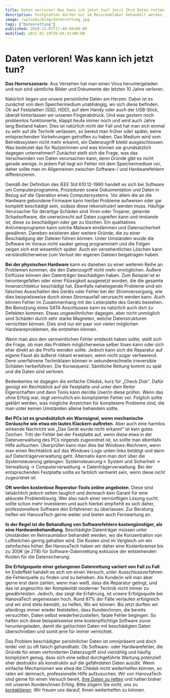 ```yaml
---
title: Daten verloren! Was kann ich jetzt tun? Jetzt Ihre Daten retten
description: Fest­platten dürfen nur im Rein­raum­labor behandelt werden, denn bereits das Ein­dringen Staub­partikel kann endgültige Schäden ver­ursachen
image: /uploads/blog/datenrettung.jpg
tags: ["Datenrettung"]
published: 2020-12-07T17:49:48+00:00
modified: 2021-02-19T20:04:31+00:00
---
```


# Daten verloren! Was kann ich jetzt tun?

**Das Horrorszenario**: Aus Versehen hat man einen Virus heruntergeladen und nun sind sämtliche Bilder und Dokumente der letzten 10 Jahre verloren.

Natürlich liegen uns unsere persönliche Daten am Herzen. Dabei ist es zunächst von dem Speichermedium unabhängig, wo sich diese befinden. Ob auf Festplatten (SSD, HDD), auf dem Handy oder auch der USB-Stick, überall hinterlassen wir unseren Fingerabdruck. Und was gestern noch problemlos funktionierte, klappt heute immer noch und wird auch Jahre lang Bestand haben. Dies ist natürlich nicht der Fall und hat man sich einmal zu sehr auf die Technik verlassen, so bereut man früher oder später, keine entsprechenden Vorkehrungen getroffen zu haben. Das Medium wird vom Betriebssystem nicht mehr erkannt, ein Datenzugriff bleibt ausgeschlossen. Was bedeutet das für Nutzer/innen und was können sie grundsätzlich dagegen unternehmen? Zunächst stellt sich die Frage, was das Verschwinden von Daten verursachen kann, denn Gründe gibt es nicht gerade wenige. In jedem Fall liegt ein Fehler mit dem Speichermedium vor, daher sollte man im Allgemeinen zwischen Software-/ und Hardwarefehlern differenzieren.

Gemäß der Definition des IEEE Std 610.12-1990 handelt es sich bei Software um Computerprogramme, Prozeduren sowie Dokumentation und Daten in Bezug auf die Operation eines Computersystems. Vor allem die an die Hardware gebundene Firmware kann hierbei Probleme aufweisen oder gar komplett beschädigt sein, sodass diese rekonstruiert werden muss. Häufige Verursacher für derartige Schäden sind Viren oder Trojaner, getarnte Schadsoftware, die unerwünscht auf Daten zugreifen kann und imstande ist, diese zu beschädigen oder gar zu löschen. Ein qualitatives Antivirenprogramm kann solche Malware eindämmen und Datensicherheit gewähren. Daneben existieren aber weitere Gründe, die zu einer Beschädigung der Dateien führen können. Unter Umständen wurde die Software im Voraus nicht sauber genug programmiert und die Folgen zeigen sich erst wesentlich später. Auch ein versehentliches Löschen kann verständlicherweise zum Verlust der eigenen Dateien beigetragen haben.

**Bei der physischen Hardware** kann es daneben zu einer weiteren Reihe an Problemen kommen, die den Datenzugriff nicht mehr ermöglichen.  Äußere Einflüsse können den Datenträger beschädigen haben. Zum Beispiel ist er heruntergefallen oder einer Flüssigkeit ausgesetzt worden, die die gesamte Innenarchitektur beschädigt hat. Ebenfalls naheliegende Probleme sind ein falsches Ausschalten des Geräts oder Fehler bei der Stromversorgung, wie dies beispielsweise durch einen Stromausfall verursacht werden kann. Auch können Fehler im Zusammenhang mit der Leiterplatte des Geräts bestehen. Bei Benutzung eines SATA Anschlusses kann es natürlich auch dort zu Defekten kommen. Etwas ungewöhnlicher dagegen, aber nicht unmöglich sind Schäden durch sehr starke Magneten, welche Datenstrukturen vernichten können. Dies sind nur ein paar von vielen möglichen Hardwareproblemen, die entstehen können.

Wenn man also den vermeintlichen Fehler entdeckt haben sollte, stellt sich die Frage, ob man das Problem möglicherweise selber lösen kann oder sich eher direkt an die Profis wenden sollte. Jedoch kann sich die Reparatur auf eigene Faust als äußerst riskant erweisen, wenn nicht sogar verheerend. Denn unerfahrene Techniklaien können in sekundenschnelle irreversible Schäden herbeiführen. Die Konsequenz: Sämtliche Rettung kommt zu spät und die Daten sind verloren.

Bedenkenlos ist dagegen die einfache Chkdsk, kurz für „Check Disk“. Dafür genügt ein Rechtsklick auf die Festplatte und unter dem Reiter Eigenschaften und dann Tools kann der/die User/in diese prüfen. Wenn das ohne Erfolg war, liegt vermutlich ein komplizierter Fehler vor. Folglich sollte geklärt werden, was mögliche Anzeichen für komplexere Probleme sind, die man unter keinen Umständen alleine behandeln sollte.

**Bei PCs ist es grundsätzlich ein Warnsignal, wenn mechanische Geräusche wie etwa ein lautes Klackern auftreten**. Aber auch eine harmlos wirkende Nachricht wie „Das Gerät wurde nicht erkannt“ ist kein gutes Zeichen. Tritt der Fehler bei der Festplatte auf, wenn diese etwa in der Datenverwaltung des PCs nirgends zugeordnet ist, so sollte man ebenfalls Hilfe aufsuchen. Überprüfen kann man dies bei Windows-Rechnern, wenn man einen Rechtsklick auf das Windows-Logo unten links betätigt und dann auf Datenträgerverwaltung geht. Alternativ kann man dort über die Systemsteuerung gelangen: Systemsteuerung→ System und Sicherheit → Verwaltung → Computerverwaltung → Datenträgerverwaltung. Bei der entsprechenden Festplatte sollte es farblich vermerkt sein, wenn diese nicht zugeordnet ist.

**Oft werden kostenlose Reperatur-Tools online angeboten**. Diese sind tatsächlich jedoch selten tauglich und demnach kein Garant für eine akkurate Problemlösung. Wer also nach einer vernünftigen Lösung sucht, sollte schon mehr investieren und auch hierbei empfiehlt es sich daher, professionellere Software den Erfahrenen zu überlassen. Zur Beratung helfen wir HanovaTech gerne weiter und bieten auch Fernwartung an.  

**In der Regel ist die Behandlung von Softwarefehlern kostengünstiger, als eine Hardwarebehandlung**. Beschädigte Datenträger müssen unter Umständen im Reinraumlabor behandelt werden, wo die Konzentration von Luftteilchen gering gehalten wird. Die Kosten sind im Vergleich um ein zehnfaches höher. Bei HanovaTech haben wir daher eine Kostenbremse bis zu 300€ (je 2TB) für Software-Datenrettung exklusive der entstehenden Kosten für die Datensicherung.

**Die Erfolgsquote einer gelungenen Datenrettung variiert von Fall zu Fall**. Im Endeffekt handelt es sich um einen Versuch, unter Ausschlussverfahren die Fehlerquelle zu finden und zu beheben. Als Kunde/in will man aber gerne erst dann zahlen, wenn man weiß, dass die Reparatur gelingt, und das ist angesichts der Komplexität moderner Technik nicht immer zu gewährleisten. Jedoch, das zeigt die Erfahrung, ist unsere Erfolgsquote bei HanovaTech angemessen hoch. Rund 87% der Fälle verlaufen erfolgreich und wir sind stets bemüht, zu helfen, Wo wir können. Bis jetzt durften wir allerdings immer wieder feststellen, dass Kunden/innen, die bereits versuchten, Daten selbst wiederherzustellen, fatale Fehler begingen. So hatten sich diese beispielsweise eine kostenpflichtige Software zuvor heruntergeladen, damit die gelöschten Daten mit beschädigten Daten überschrieben und somit jene für immer vernichtet. 

Das Problem beschädigter persönlicher Daten ist omnipräsent und doch leider viel zu oft falsch gehandhabt. Ob Software- oder Hardwarefehler, die Gründe für einen verhinderten Datenzugriff sind vielzählig und häufig kompliziert genug, dass sich eine selbst durchgeführte Wartung potenziell eher destruktiv als konstruktiv auf die gefährdeten Daten ausübt. Wenn einfache Mechanismen wie etwa die Chkdsk nicht weiterhelfen können, so raten wir demnach, professionelle Hilfe aufzusuchen. Wir von HanovaTech sind gerne für einen Versuch bereit, [Ihre Daten zu retten](/b2c/datenrettung) und hatten bisher mit unseren Kunden/innen Erfolg. Bitte zögern Sie nicht, uns zu [kontaktieren](/b2c/kontakt/datenrettung). Wir freuen uns darauf, Ihnen weiterhelfen zu können.